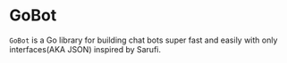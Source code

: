 GoBot
=======

``GoBot`` is a Go library for building chat bots super fast and easily with only interfaces(AKA JSON) inspired by Sarufi. 
